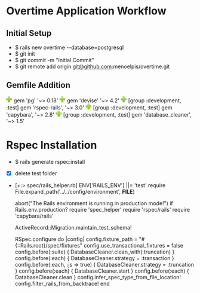 # Overtime Application Workflow

## Initial Setup

- $ rails new overtime --database=postgresql
- $ git init
- $ git commit -m "Initial Commit"
- $ git remote add origin git@github.com:menoelpis/overtime.git

## Gemfile Addition

![add](plus.png) gem 'pg' '~> 0.18'
![add](plus.png) gem 'devise' '~> 4.2'
![add](plus.png) [group :development, :test] gem 'rspec-rails', '~> 3.0' 
![add](plus.png) [group :development, :test] gem 'capybara', '~> 2.8' 
![add](plus.png) [group :development, :test] gem 'database_cleaner', '~> 1.5' 

# Rspec Installation

- $ rails generate rspec:install
- [x] delete test folder
- [+:> spec/rails_helper.rb] 
	ENV['RAILS_ENV'] ||= 'test'
	require File.expand_path('../../config/environment', __FILE__)

	abort("The Rails environment is running in production mode!") if Rails.env.production?
	require 'spec_helper'
	require 'rspec/rails'
	require 'capybara/rails'

	ActiveRecord::Migration.maintain_test_schema!

	RSpec.configure do |config|
	  config.fixture_path = "#{::Rails.root}/spec/fixtures"
	  config.use_transactional_fixtures = false
	  config.before(:suite) { DatabaseCleaner.clean_with(:truncation) }
	  config.before(:each) { DatabaseCleaner.strategy = :transaction }
	  config.before(:each, :js => true) { DatabaseCleaner.strategy = :truncation }
	  config.before(:each) { DatabaseCleaner.start }
	  config.before(:each) { DatabaseCleaner.clean }
	  config.infer_spec_type_from_file_location!
	  config.filter_rails_from_backtrace!
	end
